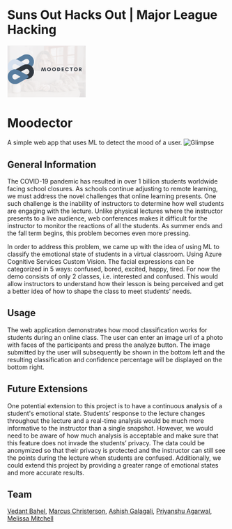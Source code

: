 # Suns Out Hacks Out | Major League Hacking

<img src="data/team_logo.png" width="180">

# Moodector 
A simple web app that uses ML to detect the mood of a user.
![Glimpse](https://github.com/AshishJGalagali/Moodector/blob/master/data/Moodector!.png)

## General Information
The COVID-19 pandemic has resulted in over 1 billion students worldwide facing school closures. As schools continue adjusting to remote learning, we must address the novel challenges that online learning presents. One such challenge is the inability of instructors to determine how well students are engaging with the lecture. Unlike physical lectures where the instructor presents to a live audience, web conferences makes it difficult for the instructor to monitor the reactions of all the students. As summer ends and the fall term begins, this problem becomes even more pressing.

In order to address this problem, we came up with the idea of using ML to classify the emotional state of students in a virtual classroom. Using Azure Cognitive Services Custom Vision. The facial expressions can be categorized in 5 ways: confused, bored, excited, happy, tired. For now the demo consists of only 2 classes, i.e. interested and confused. This would allow instructors to understand how their lesson is being perceived and get a better idea of how to shape the class to meet students’ needs. 

## Usage 
The web application demonstrates how mood classification works for students during an online class. The user can enter an image url of a photo with faces of the participants and press the analyze button. The image submitted by the user will subsequently be shown in the bottom left and the resulting classification and confidence percentage will be displayed on the bottom right.

## Future Extensions
One potential extension to this project is to have a continuous analysis of a student's emotional state. Students’ response to the lecture changes throughout the lecture and a real-time analysis would be much more informative to the instructor than a single snapshot. However, we would need to be aware of how much analysis is acceptable and make sure that this feature does not invade the students’ privacy. The data could be anonymized so that their privacy is protected and the instructor can still see the points during the lecture when students are confused. Additionally, we could extend this project by providing a greater range of emotional states and more accurate results.

## Team
[Vedant Bahel](https://github.com/vedantbahel), [Marcus Christerson](https://github.com/marcusch), [Ashish Galagali](https://github.com/AshishJGalagali), [Priyanshu Agarwal](https://github.com/priyanshuone6), [Melissa Mitchell](https://github.com/MCMitchell8) 


